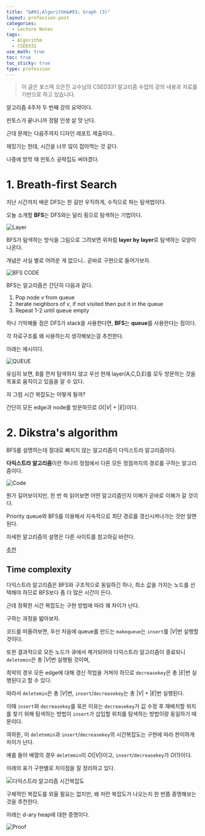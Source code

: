 ```yaml
---
title: "&#91;Algorithm&#93; Graph (3)"
layout: profession-post
categories:
  - Lecture Notes
tags:
  - Algorithm
  - CSED331
use_math: true
toc: true
toc_sticky: true
type: profession
---
```


> 이 글은 포스텍 오은진 교수님의 CSED331 알고리즘 수업의 강의 내용과 자료를 기반으로 하고 있습니다.

알고리즘 4주차 두 번째 강의 요약이다.

핀토스가 끝나니까 정말 인생 살 맛 난다.

근데 문제는 다음주까지 디자인 레포트 제출이다..

재밌기는 한데, 시간을 너무 많이 잡아먹는 것 같다.

나중에 방학 때 핀토스 공략집도 써야겠다.

# 1. Breath-first Search

지난 시간까지 배운 DFS는 한 길만 우직하게, 수직으로 파는 탐색법이다.

오늘 소개할 **BFS**는 DFS와는 달리 횡으로 탐색하는 기법이다.

![Layer][I_1]

BFS가 탐색하는 방식을 그림으로 그려보면 위처럼 **layer by layer**로 탐색하는 모양이 나온다.

개념은 사실 별로 어려운 게 없으니.. 곧바로 구현으로 들어가보자.

![BFS CODE][I_2]

BFS는 알고리즘은 간단히 다음과 같다.

1. Pop node $v$ from queue
2. Iterate neighbors of $v$, if not visited then put it in the queue
3. Repeat 1-2 until queue empty

하나 기억해둘 점은 DFS가 stack을 사용한다면, **BFS**는 **queue**를 사용한다는 점이다.

각 자료구조를 왜 사용하는지 생각해보는걸 추천한다.

아래는 예시이다.

![QUEUE][I_3]

유심히 보면, B를 먼저 탐색하지 않고 우선 현재 layer(A,C,D,E)를 모두 방문하는 것을 목표로 움직이고 있음을 알 수 있다.

자 그럼 시간 복잡도는 어떻게 될까?

간단히 모든 edge과 node를 방문하므로 $O(\left\lvert V \right\rvert+\left\lvert E \right\rvert)$이다.

# 2. Dikstra's algorithm

BFS를 설명하는데 절대로 빠지지 않는 알고리즘이 다익스트라 알고리즘이다.

**다익스트라 알고리즘**이란 하나의 정점에서 다른 모든 정점까지의 경로를 구하는 알고리즘이다.

![Code][I_5]

뭔가 길어보이지만, 한 번 쓱 읽어보면 어떤 알고리즘인지 이해가 곧바로 이해가 갈 것이다.

Priority queue와 BFS를 이용해서 지속적으로 최단 경로를 갱신시켜나가는 것만 알면 된다.

자세한 알고리즘의 설명은 다른 사이트를 참고하길 바란다.

[추천](https://chanhuiseok.github.io/posts/algo-47/)

## Time complexity

다익스트라 알고리즘은 BFS와 구조적으로 동일하긴 하나, 최소 값을 가지는 노드를 선택해야 하므로 BFS보다 좀 더 많은 시간이 든다.

근데 정확한 시간 복잡도는 구현 방법에 따라 꽤 차이가 난다. 

구하는 과정을 밟아보자.

코드를 떠올려보면, 우선 처음에 queue를 만드는 `makequeue`는 `insert`를 $\left\lvert V \right\rvert$번 실행할 것이다.

또한 결과적으로 모든 노드가 큐에서 제거되어야 다익스트라 알고리즘이 종료되니 `deletemin`은 총 $\left\lvert V \right\rvert$번 실행될 것이며,

최악의 경우 모든 edge에 대해 갱신 작업을 거쳐야 하므로 `decreasekey`은 총 $\left\lvert E \right\rvert$번 실행된다고 할 수 있다.

따라서 `deletemin`은 총 $\left\lvert V \right\rvert$번, `insert`/`decreasekey`는 총 $\left\lvert V \right\rvert+\left\lvert E \right\rvert$번 실행된다.

이때 `insert`와 `decreasekey`를 묶은 이유는 `decreasekey`가 값 수정 후 재배치할 위치를 찾기 위해 탐색하는 방법이 `insert`가 삽입할 위치를 탐색하는 방법이랑 동일하기 때문이다.

여하튼, 이 `deletemin`과 `insert`/`decreasekey`의 시간복잡도는 구현에 따라 판이하게 차이가 난다.

예를 들어 배열의 경우 `deletemin`이 $O(\left\lvert V \right\rvert)$이고, `insert`/`decreasekey`가 $O(1)$이다.

아래의 표가 구현별로 차이점을 잘 정리하고 있다.

![다익스트라 알고리즘 시간복잡도][I_6]

구체적인 복잡도를 외울 필요는 없지만, 왜 저런 복잡도가 나오는지 한 번쯤 증명해보는 것을 추천한다.

아래는 d-ary heap에 대한 증명이다.

![Proof][I_7]

[I_1]: /assets/lecture/algo/4/layer.PNG
[I_2]: /assets/lecture/algo/4/bfs_code.PNG
[I_3]: /assets/lecture/algo/4/queue.PNG
[I_5]: /assets/lecture/algo/4/code_bfs.PNG
[I_6]: /assets/lecture/algo/4/impl.PNG
[I_7]: /assets/lecture/algo/4/proov.PNG